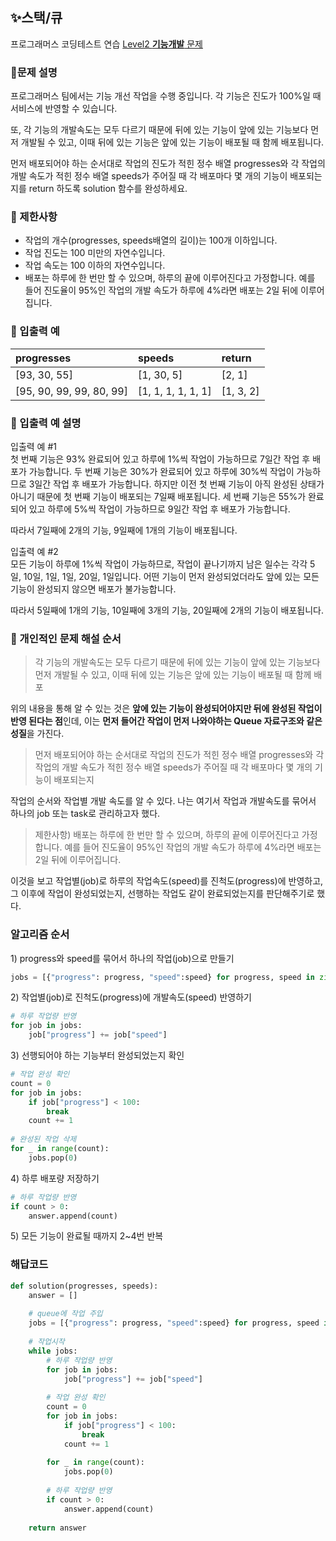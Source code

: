 ## ✨스택/큐
프로그래머스 코딩테스트 연습 [Level2 **기능개발** 문제](https://programmers.co.kr/learn/courses/30/lessons/42586) 

### 📘문제 설명
프로그래머스 팀에서는 기능 개선 작업을 수행 중입니다. 각 기능은 진도가 100%일 때 서비스에 반영할 수 있습니다.

또, 각 기능의 개발속도는 모두 다르기 때문에 뒤에 있는 기능이 앞에 있는 기능보다 먼저 개발될 수 있고, 이때 뒤에 있는 기능은 앞에 있는 기능이 배포될 때 함께 배포됩니다.

먼저 배포되어야 하는 순서대로 작업의 진도가 적힌 정수 배열 progresses와 각 작업의 개발 속도가 적힌 정수 배열 speeds가 주어질 때 각 배포마다 몇 개의 기능이 배포되는지를 return 하도록 solution 함수를 완성하세요.
### 📕 제한사항
- 작업의 개수(progresses, speeds배열의 길이)는 100개 이하입니다.
- 작업 진도는 100 미만의 자연수입니다.
- 작업 속도는 100 이하의 자연수입니다.
- 배포는 하루에 한 번만 할 수 있으며, 하루의 끝에 이루어진다고 가정합니다. 예를 들어 진도율이 95%인 작업의 개발 속도가 하루에 4%라면 배포는 2일 뒤에 이루어집니다.

### 📙 입출력 예
|progresses|speeds|return|
|:---------|:-------|:-----|
| [93, 30, 55] | [1, 30, 5] | [2, 1] |
| [95, 90, 99, 99, 80, 99] | [1, 1, 1, 1, 1, 1] | [1, 3, 2] |

### 📒 입출력 예 설명
입출력 예 #1   
첫 번째 기능은 93% 완료되어 있고 하루에 1%씩 작업이 가능하므로 7일간 작업 후 배포가 가능합니다.
두 번째 기능은 30%가 완료되어 있고 하루에 30%씩 작업이 가능하므로 3일간 작업 후 배포가 가능합니다. 하지만 이전 첫 번째 기능이 아직 완성된 상태가 아니기 때문에 첫 번째 기능이 배포되는 7일째 배포됩니다.
세 번째 기능은 55%가 완료되어 있고 하루에 5%씩 작업이 가능하므로 9일간 작업 후 배포가 가능합니다.

따라서 7일째에 2개의 기능, 9일째에 1개의 기능이 배포됩니다.

입출력 예 #2   
모든 기능이 하루에 1%씩 작업이 가능하므로, 작업이 끝나기까지 남은 일수는 각각 5일, 10일, 1일, 1일, 20일, 1일입니다. 어떤 기능이 먼저 완성되었더라도 앞에 있는 모든 기능이 완성되지 않으면 배포가 불가능합니다.

따라서 5일째에 1개의 기능, 10일째에 3개의 기능, 20일째에 2개의 기능이 배포됩니다.

### 📗 개인적인 문제 해설 순서 
> 각 기능의 개발속도는 모두 다르기 때문에 뒤에 있는 기능이 앞에 있는 기능보다 먼저 개발될 수 있고, 이때 뒤에 있는 기능은 앞에 있는 기능이 배포될 때 함께 배포

위의 내용을 통해 알 수 있는 것은 **앞에 있는 기능이 완성되어야지만 뒤에 완성된 작업이 반영 된다는 점**인데, 이는 **먼저 들어간 작업이 먼저 나와야하는 Queue 자료구조와 같은 성질**을 가진다. 

> 먼저 배포되어야 하는 순서대로 작업의 진도가 적힌 정수 배열 progresses와 각 작업의 개발 속도가 적힌 정수 배열 speeds가 주어질 때 각 배포마다 몇 개의 기능이 배포되는지

작업의 순서와 작업별 개발 속도를 알 수 있다. 나는 여기서 작업과 개발속도를 묶어서 하나의 job 또는 task로 관리하고자 했다.

> 제한사항) 배포는 하루에 한 번만 할 수 있으며, 하루의 끝에 이루어진다고 가정합니다. 예를 들어 진도율이 95%인 작업의 개발 속도가 하루에 4%라면 배포는 2일 뒤에 이루어집니다.

이것을 보고 작업별(job)로 하루의 작업속도(speed)를 진척도(progress)에 반영하고, 그 이후에 작업이 완성되었는지, 선행하는 작업도 같이 완료되었는지를 판단해주기로 했다. 

### 알고리즘 순서
1\) progress와 speed를 묶어서 하나의 작업(job)으로 만들기
```python
jobs = [{"progress": progress, "speed":speed} for progress, speed in zip(progresses, speeds)]
```
2\) 작업별(job)로 진척도(progress)에 개발속도(speed) 반영하기
```python
# 하루 작업량 반영
for job in jobs:
    job["progress"] += job["speed"]
```
3\) 선행되어야 하는 기능부터 완성되었는지 확인
```python
# 작업 완성 확인
count = 0
for job in jobs:
    if job["progress"] < 100:
        break
    count += 1
    
# 완성된 작업 삭제        
for _ in range(count):
    jobs.pop(0)
```
4\) 하루 배포량 저장하기
```python
# 하루 작업량 반영
if count > 0:
    answer.append(count)
```
5\) 모든 기능이 완료될 때까지 2~4번 반복

### 해답코드
```python
def solution(progresses, speeds):
    answer = []
    
    # queue에 작업 주입
    jobs = [{"progress": progress, "speed":speed} for progress, speed in zip(progresses, speeds)]
    
    # 작업시작
    while jobs:
        # 하루 작업량 반영
        for job in jobs:
            job["progress"] += job["speed"]
            
        # 작업 완성 확인
        count = 0
        for job in jobs:
            if job["progress"] < 100:
                break
            count += 1
            
        for _ in range(count):
            jobs.pop(0)
            
        # 하루 작업량 반영
        if count > 0:
            answer.append(count)
        
    return answer
```